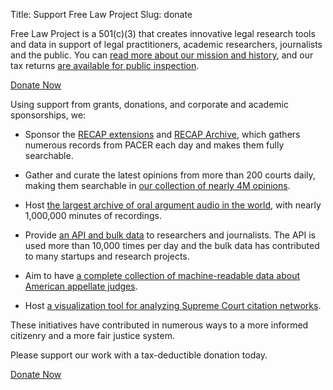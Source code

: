 Title: Support Free Law Project
Slug: donate

 
<div class="row">
    <div class="col-xs-12 col-sm-8 col-md-9">
        <p class="lead">Free Law Project is a 501(c)(3) that creates innovative legal research tools and data in support of legal practitioners, academic researchers, journalists and the public. You can <a href="/mission/">read more about our mission and history</a>, and our tax returns <a href="/non-profit-documents/">are available for public inspection</a>.</p>
    </div>
    <div class="col-xs-12 col-sm-4 col-md-3">
        <span class="pull-right"><a href="https://www.courtlistener.com/donate/?referrer=free.law/donate/" class="btn btn-lg btn-danger">Donate Now</a></span>
    </div>
</div>

Using support from grants, donations, and corporate and academic sponsorships, we:

 - Sponsor the [RECAP extensions][recap] and [RECAP Archive][archive], which gathers numerous records from PACER each day and makes them fully searchable.

 - Gather and curate the latest opinions from more than 200 courts daily, making them searchable in [our collection of nearly 4M opinions][opinions].
 
 - Host [the largest archive of oral argument audio in the world][oa], with nearly 1,000,000 minutes of recordings.
 
 - Provide [an API and bulk data][api] to researchers and journalists. The API is used more than 10,000 times per day and the bulk data has contributed to many startups and research projects.
 
 - Aim to have [a complete collection of machine-readable data about American appellate judges][judges]. 
 
 - Host [a visualization tool for analyzing Supreme Court citation networks][viz].

These initiatives have contributed in numerous ways to a more informed citizenry and a more fair justice system. 

Please support our work with a tax-deductible donation today.

<a href="https://www.courtlistener.com/donate/?referrer=free.law/donate/"
   class="btn btn-lg btn-danger">Donate Now</a>


[recap]: {filename}/pages/recap.md
[archive]: https://www.courtlistener.com/recap/
[opinions]: https://www.courtlistener.com/opinion/
[oa]: https://www.courtlistener.com/audio/
[api]: https://www.courtlistener.com/api/
[judges]: https://www.courtlistener.com/person/
[viz]: https://www.courtlistener.com/visualizations/scotus-mapper/
[contact]: {filename}/pages/contact.md
